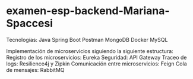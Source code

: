 # examen-esp-backend-Mariana-Spaccesi
Tecnologías: 
Java
Spring Boot
Postman
MongoDB
Docker
MySQL

Implementación de microservicios siguiendo la siguiente estructura: 
Registro de los microservicios: Eureka
Seguridad: API Gateway
Traceo de logs: Resilience4j y Zipkin 
Comunicación entre microservicios: Feign 
Cola de mensajes: RabbitMQ
